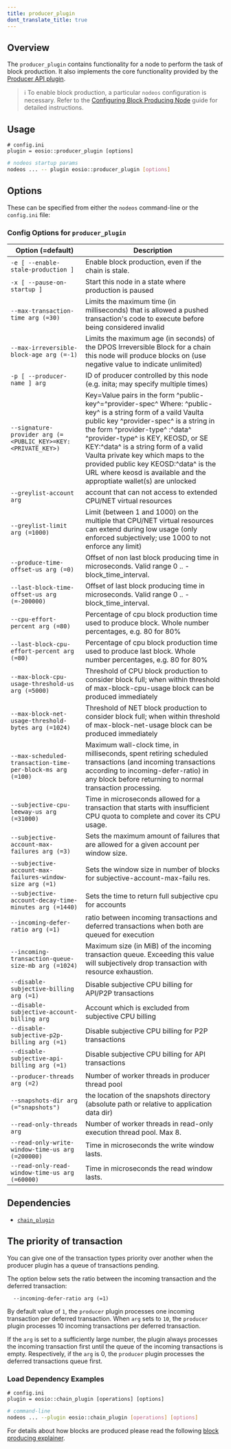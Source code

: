 ```yaml
---
title: producer_plugin
dont_translate_title: true
---
```


## Overview

The `producer_plugin` contains functionality for a node to perform the task of block production. It also implements the core functionality provided by the [Producer API plugin](./producer-api-plugin.md).

> ℹ️ To enable block production, a particular `nodeos` configuration is necessary. Refer to the [Configuring Block Producing Node](https://docs.vaulta.com/manuals/leap/latest/nodeos/usage/node-setups/producing-node) guide for detailed instructions.

## Usage

```console
# config.ini
plugin = eosio::producer_plugin [options]
```
```sh
# nodeos startup params
nodeos ... -- plugin eosio::producer_plugin [options]
```

## Options

These can be specified from either the `nodeos` command-line or the `config.ini` file:

### Config Options for `producer_plugin`

Option (=default) | Description
-|-
`-e [ --enable-stale-production ]` | Enable block production, even if the chain is stale.
`-x [ --pause-on-startup ]` | Start this node in a state where production is paused
`--max-transaction-time arg (=30)` | Limits the maximum time (in milliseconds) that is allowed a pushed transaction's code to execute before being considered invalid
`--max-irreversible-block-age arg (=-1)` | Limits the maximum age (in seconds) of the DPOS Irreversible Block for a chain this node will produce blocks on (use negative value to indicate unlimited)
`-p [ --producer-name ] arg` | ID of producer controlled by this node (e.g. inita; may specify multiple times)
`--signature-provider arg (=<PUBLIC_KEY>=KEY:<PRIVATE_KEY>)` | Key=Value pairs in the form ^public-key^=^provider-spec^ Where: ^public-key^    is a string form of a vaild Vaulta public key ^provider-spec^ is a string in the form ^provider-type^ :^data^ ^provider-type^ is KEY, KEOSD, or SE KEY:^data^      is a string form of a valid Vaulta private key which maps to the provided public key KEOSD:^data^    is the URL where keosd is available and the approptiate wallet(s) are unlocked
`--greylist-account arg` | account that can not access to extended CPU/NET virtual resources
`--greylist-limit arg (=1000)` | Limit (between 1 and 1000) on the multiple that CPU/NET virtual resources can extend during low usage (only enforced subjectively; use 1000 to not enforce any limit)
`--produce-time-offset-us arg (=0)` | Offset of non last block producing time in microseconds. Valid range 0 .. -block_time_interval.
`--last-block-time-offset-us arg (=-200000)` | Offset of last block producing time in microseconds. Valid range 0 .. -block_time_interval.
`--cpu-effort-percent arg (=80)` | Percentage of cpu block production time used to produce block. Whole number percentages, e.g. 80 for 80%
`--last-block-cpu-effort-percent arg (=80)` | Percentage of cpu block production time used to produce last block. Whole number percentages, e.g. 80 for 80%
`--max-block-cpu-usage-threshold-us arg (=5000)` | Threshold of CPU block production to consider block full; when within threshold of max-block-cpu-usage block can be produced immediately
`--max-block-net-usage-threshold-bytes arg (=1024)` | Threshold of NET block production to consider block full; when within threshold of max-block-net-usage block can be produced immediately
`--max-scheduled-transaction-time-per-block-ms arg (=100)` | Maximum wall-clock time, in milliseconds, spent retiring scheduled transactions (and incoming transactions according to incoming-defer-ratio) in any block before returning to normal transaction processing.
`--subjective-cpu-leeway-us arg (=31000)` | Time in microseconds allowed for a transaction that starts with insufficient CPU quota to complete and cover its CPU usage.
`--subjective-account-max-failures arg (=3)` | Sets the maximum amount of failures that are allowed for a given account per window size.
`--subjective-account-max-failures-window-size arg (=1)` | Sets the window size in number of blocks for subjective-account-max-failu res.
`--subjective-account-decay-time-minutes arg (=1440)` | Sets the time to return full subjective cpu for accounts
`--incoming-defer-ratio arg (=1)` | ratio between incoming transactions and deferred transactions when both are queued for execution
`--incoming-transaction-queue-size-mb arg (=1024)` | Maximum size (in MiB) of the incoming transaction queue. Exceeding this value will subjectively drop transaction with resource exhaustion.
`--disable-subjective-billing arg (=1)` | Disable subjective CPU billing for API/P2P transactions
`--disable-subjective-account-billing arg` | Account which is excluded from subjective CPU billing
`--disable-subjective-p2p-billing arg (=1)` | Disable subjective CPU billing for P2P transactions
`--disable-subjective-api-billing arg (=1)` | Disable subjective CPU billing for API transactions
`--producer-threads arg (=2)` | Number of worker threads in producer thread pool
`--snapshots-dir arg (="snapshots")` | the location of the snapshots directory (absolute path or relative to application data dir)
`--read-only-threads arg` | Number of worker threads in read-only execution thread pool. Max 8.
`--read-only-write-window-time-us arg (=200000)` | Time in microseconds the write window lasts.
`--read-only-read-window-time-us arg (=60000)` | Time in microseconds the read window lasts.

## Dependencies

* [`chain_plugin`](./chain-plugin.md)

## The priority of transaction

You can give one of the transaction types priority over another when the producer plugin has a queue of transactions pending.

The option below sets the ratio between the incoming transaction and the deferred transaction:

```console
  --incoming-defer-ratio arg (=1)       
```

By default value of `1`, the `producer` plugin processes one incoming transaction per deferred transaction. When `arg` sets to `10`, the `producer` plugin processes 10 incoming transactions per deferred transaction.

If the `arg` is set to a sufficiently large number, the plugin always processes the incoming transaction first until the queue of the incoming transactions is empty. Respectively, if the `arg` is 0, the `producer` plugin processes the deferred transactions queue first.


### Load Dependency Examples

```console
# config.ini
plugin = eosio::chain_plugin [operations] [options]
```
```sh
# command-line
nodeos ... --plugin eosio::chain_plugin [operations] [options]
```

For details about how blocks are produced please read the following [block producing explainer](https://docs.vaulta.com/manuals/leap/latest/nodeos/plugins/producer_plugin/block-producing-explained).
